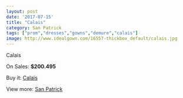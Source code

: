 ```yaml
---
layout: post
date: '2017-07-15'
title: "Calais"
category: San Patrick
tags: ["prom","dresses","gowns","demure","calais"]
image: http://www.idealgown.com/16557-thickbox_default/calais.jpg
---
```

Calais

On Sales: **$200.495**
<a href="https://www.idealgown.com/en/san-patrick/6594-calais.html"><amp-img layout="responsive" width="600" height="600" src="//www.idealgown.com/16557-thickbox_default/calais.jpg" alt="Calais 0" /></a>
<a href="https://www.idealgown.com/en/san-patrick/6594-calais.html"><amp-img layout="responsive" width="600" height="600" src="//www.idealgown.com/16559-thickbox_default/calais.jpg" alt="Calais 1" /></a>
<a href="https://www.idealgown.com/en/san-patrick/6594-calais.html"><amp-img layout="responsive" width="600" height="600" src="//www.idealgown.com/16558-thickbox_default/calais.jpg" alt="Calais 2" /></a>

Buy it: [Calais](https://www.idealgown.com/en/san-patrick/6594-calais.html "Calais")

View more: [San Patrick](https://www.idealgown.com/en/97-san-patrick "San Patrick")